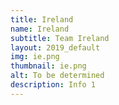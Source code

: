```yaml
---
title: Ireland
name: Ireland
subtitle: Team Ireland
layout: 2019_default
img: ie.png
thumbnail: ie.png
alt: To be determined
description: Info 1
---
```

